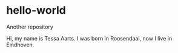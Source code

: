 # hello-world
Another repository 

Hi, my name is Tessa Aarts. I was born in Roosendaal, now I live in Eindhoven. 
